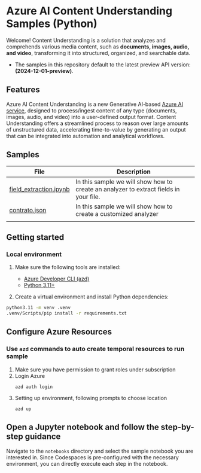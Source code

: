 # Azure AI Content Understanding Samples (Python)

Welcome! Content Understanding is a solution that analyzes and comprehends various media content, such as **documents, images, audio, and video**, transforming it into structured, organized, and searchable data.

- The samples in this repository default to the latest preview API version: **(2024-12-01-preview)**.

## Features

Azure AI Content Understanding is a new Generative AI-based [Azure AI service](https://learn.microsoft.com/en-us/azure/ai-services/content-understanding/overview), designed to process/ingest content of any type (documents, images, audio, and video) into a user-defined output format. Content Understanding offers a streamlined process to reason over large amounts of unstructured data, accelerating time-to-value by generating an output that can be integrated into automation and analytical workflows.

## Samples

| File | Description |
| --- | --- |
| [field_extraction.ipynb](notebooks/field_extraction.ipynb) | In this sample we will show how to create an analyzer to extract fields in your file.  | 
| [contrato.json](analyzer_templates/contrato.json) | In this sample we will show how to create a customized analyzer
| | 


## Getting started

### Local environment
1. Make sure the following tools are installed:

    * [Azure Developer CLI (azd)](https://aka.ms/install-azd)
    * [Python 3.11+](https://www.python.org/downloads/)

2. Create a virtual environment and install Python dependencies:
```bash
python3.11 -m venv .venv
.venv/Scripts/pip install -r requirements.txt
```

## Configure Azure Resources
###  Use `azd` commands to auto create temporal resources to run sample
1. Make sure you have permission to grant roles under subscription
2. Login Azure
    ```shell
    azd auth login
    ```
3. Setting up environment, following prompts to choose location
    ```shell
    azd up
    ```

## Open a Jupyter notebook and follow the step-by-step guidance

Navigate to the `notebooks` directory and select the sample notebook you are interested in. Since Codespaces is pre-configured with the necessary environment, you can directly execute each step in the notebook.
